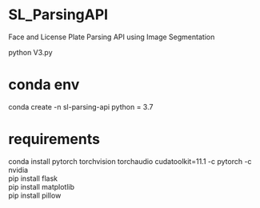 # SL_ParsingAPI
Face and License Plate Parsing API using Image Segmentation

python V3.py



# conda env

conda create -n sl-parsing-api python = 3.7

# requirements

conda install pytorch torchvision torchaudio cudatoolkit=11.1 -c pytorch -c nvidia  
pip install flask  
pip install matplotlib  
pip install pillow
